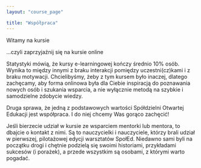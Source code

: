 ```yaml
---
layout: "course_page"

title: "Współpraca"
---
```


<div class="text-center screen-title">
Witamy na kursie
</div>


<div class="screen-content">
  <p>...czyli zaprzyjaźnij się na kursie online</p> 
<p>Statystyki mówią, że kursy e-learningowej kończy średnio 10% osób. Wynika to między innymi z braku interakcji pomiędzy uczestni(cz)kami i z braku motywacji. Chcielibyśmy, żeby z tym kursem było inaczej, dlatego zachęcamy, aby forma onlinowa była dla Ciebie inspiracją do poznawania nowych osób i szukania wsparcia, a nie wyłącznie metodą na szybkie i samodzielne zdobycie wiedzy.</p>
  <p>Druga sprawa, że jedną z podstawowych wartości Spółdzielni Otwartej Edukacji jest współpraca. I do niej chcemy Was gorąco zachęcić!
</p>
  <p>Jeśli bierzecie udział w kursie ze wsparciem mentorki lub mentora, to dbajcie o kontakt z nimi. Są to nauczycielki i nauczyciele, którzy brali udział w pierwszej, pilotażowej edycji warsztatów SpołEd. Niedawno sami byli na początku drogi i chętnie podzielą się swoimi historiami, przykładami sukcesów (i porażek), a przede wszystkim są osobami, z którymi warto pogadać.</p>

</div> 
